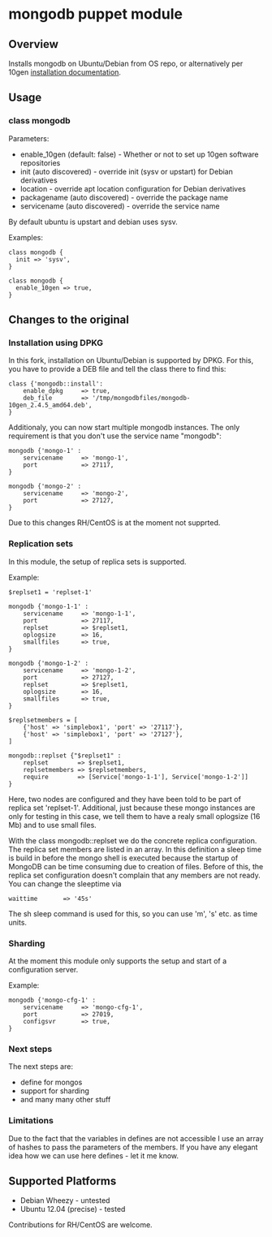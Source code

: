 # mongodb puppet module

## Overview

Installs mongodb on Ubuntu/Debian from OS repo, or alternatively per 10gen [installation documentation](http://www.mongodb.org/display/DOCS/Ubuntu+and+Debian+packages).

## Usage

### class mongodb

Parameters:
* enable_10gen (default: false) - Whether or not to set up 10gen software repositories
* init (auto discovered) - override init (sysv or upstart) for Debian derivatives
* location - override apt location configuration for Debian derivatives
* packagename (auto discovered) - override the package name
* servicename (auto discovered) - override the service name

By default ubuntu is upstart and debian uses sysv.

Examples:

    class mongodb {
      init => 'sysv',
    }

    class mongodb {
      enable_10gen => true,
    }


## Changes to the original

### Installation using DPKG

In this fork, installation on Ubuntu/Debian is supported by DPKG. For this, you have to provide a DEB file and tell the class there to find this:

    class {'mongodb::install':
        enable_dpkg     => true,
        deb_file        => '/tmp/mongodbfiles/mongodb-10gen_2.4.5_amd64.deb',
    }

Additionaly, you can now start multiple mongodb instances. The only requirement is that you don't use the service name "mongodb":

    mongodb {'mongo-1' :
        servicename     => 'mongo-1',
        port            => 27117,
    }

    mongodb {'mongo-2' :
        servicename     => 'mongo-2',
        port            => 27127,
    }

Due to this changes RH/CentOS is at the moment not supprted.

### Replication sets

In this module, the setup of replica sets is supported.

Example:

    $replset1 = 'replset-1'

    mongodb {'mongo-1-1' :
        servicename     => 'mongo-1-1',
        port            => 27117,
        replset         => $replset1,
        oplogsize       => 16,
        smallfiles      => true,
    }

    mongodb {'mongo-1-2' :
        servicename     => 'mongo-1-2',
        port            => 27127,
        replset         => $replset1,
        oplogsize       => 16,
        smallfiles      => true,    
    }

    $replsetmembers = [
        {'host' => 'simplebox1', 'port' => '27117'},
        {'host' => 'simplebox1', 'port' => '27127'},
    ]

    mongodb::replset {"$replset1" :
        replset        => $replset1,
        replsetmembers => $replsetmembers,
        require        => [Service['mongo-1-1'], Service['mongo-1-2']]
    } 

Here, two nodes are configured and they have been told to be part of replica set 'replset-1'.
Additional, just because these mongo instances are only for testing in this case, we tell them
to have a realy small oplogsize (16 Mb) and to use small files.

With the class mongodb::replset we do the concrete replica configuration. The replica set members are 
listed in an array. In this definition a sleep time is build in before the mongo shell is executed 
because the startup of MongoDB can be time consuming due to creation of files. Before of this, the replica 
set configuration doesn't complain that any members are not ready. 
You can change the sleeptime via

    waittime       => '45s'

The sh sleep command is used for this, so you can use 'm', 's' etc. as time units.

### Sharding

At the moment this module only supports the setup and start of a configuration server.

Example:

    mongodb {'mongo-cfg-1' :
        servicename     => 'mongo-cfg-1',
        port            => 27019,
        configsvr       => true,
    }

### Next steps

The next steps are:

* define for mongos
* support for sharding
* and many many other stuff    

### Limitations

Due to the fact that the variables in defines are not accessible I use an array of hashes to pass the parameters of the members.
If you have any elegant idea how we can use here defines - let it me know. 

## Supported Platforms

* Debian Wheezy - untested
* Ubuntu 12.04 (precise) - tested

Contributions for RH/CentOS are welcome.
